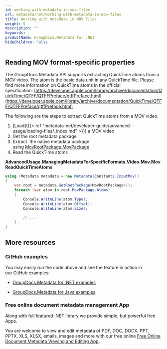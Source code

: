 ```yaml
---
id: working-with-metadata-in-mov-files
url: metadata/net/working-with-metadata-in-mov-files
title: Working with metadata in MOV Files
weight: 5
description: ""
keywords: 
productName: GroupDocs.Metadata for .NET
hideChildren: False
---
```

## Reading MOV format-specific properties

The GroupDocs.Metadata API supports extracting QuickTime atoms from a MOV video. The atom is the basic data unit in any QuickTime file. Please find more information on QuickTime atoms in the official specification: [https://developer.apple.com/library/archive/documentation/QuickTime/QTFF/QTFFPreface/qtffPreface.html](https://developer.apple.com/library/archive/documentation/QuickTime/QTFF/QTFFPreface/qtffPreface.html)

The following are the steps to extract QuickTime atoms from a MOV video.

1.  [Load]({{< ref "metadata-net/developer-guide/advanced-usage/loading-files/_index.md" >}}) a MOV video
2.  Get the root metadata package
3.  Extract  the native metadata package using [MovRootPackage.MovPackage](https://apireference.groupdocs.com/net/metadata/groupdocs.metadata.formats.video/movrootpackage/properties/movpackage)
4.  Read the QuickTime atoms

**AdvancedUsage.ManagingMetadataForSpecificFormats.Video.Mov.MovReadQuickTimeAtoms**

```csharp
using (Metadata metadata = new Metadata(Constants.InputMov))
{
	var root = metadata.GetRootPackage<MovRootPackage>();
	foreach (var atom in root.MovPackage.Atoms)
	{
		Console.WriteLine(atom.Type);
		Console.WriteLine(atom.Offset);
		Console.WriteLine(atom.Size);

		// ...
	}
}
```

## More resources

### GitHub examples

You may easily run the code above and see the feature in action in our GitHub examples:

*   [GroupDocs.Metadata for .NET examples](https://github.com/groupdocs-metadata/GroupDocs.Metadata-for-.NET)
    
*   [GroupDocs.Metadata for Java examples](https://github.com/groupdocs-metadata/GroupDocs.Metadata-for-Java)
    

### Free online document metadata management App

Along with full featured .NET library we provide simple, but powerful free Apps.

You are welcome to view and edit metadata of PDF, DOC, DOCX, PPT, PPTX, XLS, XLSX, emails, images and more with our free online [Free Online Document Metadata Viewing and Editing App](https://products.groupdocs.app/metadata).
